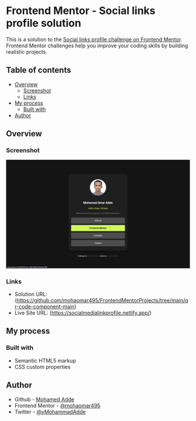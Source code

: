 # Frontend Mentor - Social links profile solution

This is a solution to the [Social links profile challenge on Frontend Mentor](https://www.frontendmentor.io/challenges/social-links-profile-UG32l9m6dQ). Frontend Mentor challenges help you improve your coding skills by building realistic projects. 

## Table of contents

- [Overview](#overview)
  - [Screenshot](#screenshot)
  - [Links](#links)
- [My process](#my-process)
  - [Built with](#built-with)
- [Author](#author)


## Overview

### Screenshot

![](./screenshot.png)

### Links

- Solution URL: (https://github.com/mohaomar495/FrontendMentorProjects/tree/main/qr-code-component-main)
- Live Site URL: (https://socialmedialinkprofile.netlify.app/)

## My process

### Built with

- Semantic HTML5 markup
- CSS custom properties

## Author

- Github - [Mohamed Adde](https://github.com/mohaomar495)
- Frontend Mentor - [@mohaomar495](https://www.frontendmentor.io/profile/yourusername)
- Twitter - [@yMohammadAdde](https://www.twitter.com/yourusername)
